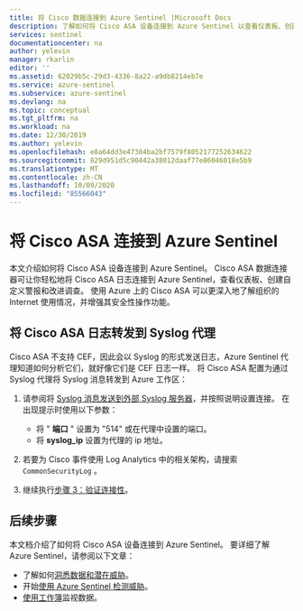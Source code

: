 ```yaml
---
title: 将 Cisco 数据连接到 Azure Sentinel |Microsoft Docs
description: 了解如何将 Cisco ASA 设备连接到 Azure Sentinel 以查看仪表板、创建自定义警报和改进调查。
services: sentinel
documentationcenter: na
author: yelevin
manager: rkarlin
editor: ''
ms.assetid: 62029b5c-29d3-4336-8a22-a9db8214eb7e
ms.service: azure-sentinel
ms.subservice: azure-sentinel
ms.devlang: na
ms.topic: conceptual
ms.tgt_pltfrm: na
ms.workload: na
ms.date: 12/30/2019
ms.author: yelevin
ms.openlocfilehash: e8a64dd3e47384ba2bf7579f8052177252634622
ms.sourcegitcommit: 829d951d5c90442a38012daaf77e86046018e5b9
ms.translationtype: MT
ms.contentlocale: zh-CN
ms.lasthandoff: 10/09/2020
ms.locfileid: "85566043"
---
```

# <a name="connect-cisco-asa-to-azure-sentinel"></a>将 Cisco ASA 连接到 Azure Sentinel



本文介绍如何将 Cisco ASA 设备连接到 Azure Sentinel。 Cisco ASA 数据连接器可让你轻松地将 Cisco ASA 日志连接到 Azure Sentinel，查看仪表板、创建自定义警报和改进调查。 使用 Azure 上的 Cisco ASA 可以更深入地了解组织的 Internet 使用情况，并增强其安全性操作功能。 



## <a name="forward-cisco-asa-logs-to-the-syslog-agent"></a>将 Cisco ASA 日志转发到 Syslog 代理

Cisco ASA 不支持 CEF，因此会以 Syslog 的形式发送日志，Azure Sentinel 代理知道如何分析它们，就好像它们是 CEF 日志一样。 将 Cisco ASA 配置为通过 Syslog 代理将 Syslog 消息转发到 Azure 工作区：

1. 请参阅将 [Syslog 消息发送到外部 Syslog 服务器](https://aka.ms/asi-syslog-cisco-forwarding)，并按照说明设置连接。 在出现提示时使用以下参数：
    - 将 " **端口** " 设置为 "514" 或在代理中设置的端口。
    - 将 **syslog_ip** 设置为代理的 ip 地址。

1. 若要为 Cisco 事件使用 Log Analytics 中的相关架构，请搜索 `CommonSecurityLog` 。

1. 继续执行[步骤 3：验证连接性](connect-cef-verify.md)。




## <a name="next-steps"></a>后续步骤
本文档介绍了如何将 Cisco ASA 设备连接到 Azure Sentinel。 要详细了解 Azure Sentinel，请参阅以下文章：
- 了解如何[洞悉数据和潜在威胁](quickstart-get-visibility.md)。
- 开始[使用 Azure Sentinel 检测威胁](tutorial-detect-threats-built-in.md)。
- [使用工作簿](tutorial-monitor-your-data.md)监视数据。


